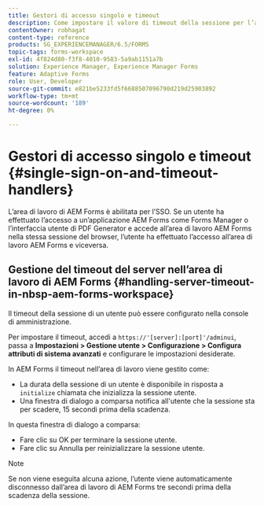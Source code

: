 ```yaml
---
title: Gestori di accesso singolo e timeout
description: Come impostare il valore di timeout della sessione per l’area di lavoro di AEM Forms.
contentOwner: robhagat
content-type: reference
products: SG_EXPERIENCEMANAGER/6.5/FORMS
topic-tags: forms-workspace
exl-id: 4f824d80-f3f8-4010-9583-5a9ab1151a7b
solution: Experience Manager, Experience Manager Forms
feature: Adaptive Forms
role: User, Developer
source-git-commit: e821be5233fd5f6688507096790d219d25903892
workflow-type: tm+mt
source-wordcount: '189'
ht-degree: 0%

---
```


# Gestori di accesso singolo e timeout {#single-sign-on-and-timeout-handlers}

L’area di lavoro di AEM Forms è abilitata per l’SSO. Se un utente ha effettuato l’accesso a un’applicazione AEM Forms come Forms Manager o l’interfaccia utente di PDF Generator e accede all’area di lavoro AEM Forms nella stessa sessione del browser, l’utente ha effettuato l’accesso all’area di lavoro AEM Forms e viceversa.

## Gestione del timeout del server nell’area di lavoro di AEM Forms {#handling-server-timeout-in-nbsp-aem-forms-workspace}

Il timeout della sessione di un utente può essere configurato nella console di amministrazione.

Per impostare il timeout, accedi a `https://'[server]:[port]'/adminui`, passa a **Impostazioni > Gestione utente > Configurazione > Configura attributi di sistema avanzati** e configurare le impostazioni desiderate.

In AEM Forms il timeout nell’area di lavoro viene gestito come:

* La durata della sessione di un utente è disponibile in risposta a `initialize` chiamata che inizializza la sessione utente.
* Una finestra di dialogo a comparsa notifica all&#39;utente che la sessione sta per scadere, 15 secondi prima della scadenza.

In questa finestra di dialogo a comparsa:

* Fare clic su OK per terminare la sessione utente.
* Fare clic su Annulla per reinizializzare la sessione utente.

>[!NOTE]
>
>Se non viene eseguita alcuna azione, l’utente viene automaticamente disconnesso dall’area di lavoro di AEM Forms tre secondi prima della scadenza della sessione.

